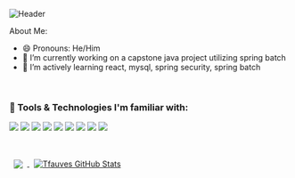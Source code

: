 <!-- **Tfauves/Tfauves** is a ✨ _special_ ✨ repository because its `README.md` (this file) appears on your GitHub profile. -->

![Header](https://github.com/Tfauves/Tfauves/blob/main/Add%20a%20heading.gif "Header")

About Me:
- 😄 Pronouns: He/Him
- 🔭 I’m currently working on a capstone java project utilizing spring batch
- 🌱 I’m actively learning react, mysql, spring security, spring batch
<br>

###  🧰 Tools & Technologies I'm familiar with:

<!--   🧰 Tools & Technologies I'm familiar with: -->

<!-- &#128128; -->

 ![](https://img.shields.io/badge/Editor-IntelliJ_IDEA-informational?style=flat&logo=intellijidea&logoColor=white&color=informational)
 ![](https://img.shields.io/badge/Editor-Visual_Studio_Code-informational?style=flat&logo=visualstudiocode&logoColor=white&color=informational)
 ![](https://img.shields.io/badge/Code-Java-informational?style=flat&logo=java&logoColor=white&color=informational)
 ![](https://img.shields.io/badge/Code-JavaScript-informational?style=flat&logo=javascript&logoColor=white&color=informational)
 ![](https://img.shields.io/badge/Code-MySQL-informational?style=flat&logo=mysql&logoColor=white&color=informational)
 ![](https://img.shields.io/badge/Code-Spring_Boot-informational?style=flat&logo=springboot&logoColor=white&color=informational)
 ![](https://img.shields.io/badge/Auth-Spring_Security-informational?style=flat&logo=springsecurity&logoColor=white&color=informational)
 ![](https://img.shields.io/badge/Code-React-informational?style=flat&logo=react&logoColor=white&color=informational)
  ![](https://img.shields.io/badge/Containerization-Red_Hat_Open_Shift-informational?style=flat&logo=redhatopenshift&logoColor=white&color=informational)

 

 
###

<!-- pinned repos -->
<!-- <br>
<a href="https://github.com/Tfauves/DogPro">
  <img align="center" style="margin:1rem 0.5rem" src="https://github-readme-stats.vercel.app/api/pin/?username=Tfauves&repo=DogPro&theme=dracula" />
</a>

<a href="https://github.com/Tfauves/Rummy">
  <img align="center" style="margin:0.5rem" src="https://github-readme-stats.vercel.app/api/pin/?username=Tfauves&repo=Rummy&theme=dracula" />
</a>

<a href="https://github.com/Tfauves/spring_security">
  <img align="center" style="margin:0.5rem" src="https://github-readme-stats.vercel.app/api/pin/?username=Tfauves&repo=spring_security&theme=dracula" />
</a>

<a href="https://github.com/Tfauves/BlackJackGame/tree/main">
  <img align="center" style="margin:0.5rem" src="https://github-readme-stats.vercel.app/api/pin/?username=Tfauves&repo=BlackJackGame&theme=dracula" />
</a> -->


<br>

<!-- git stats -->

<a href="https://github.com/Tfauves">
  <img align="center" style="margin:0.5rem" src="https://github-readme-stats.vercel.app/api/top-langs/?username=Tfauves&theme=dracula&hide=css,html" />
</a>

<a href="https://github.com/Tfauves">
  <img align="center" style="margin:0.5rem" src="https://github-readme-stats.vercel.app/api?username=Tfauves&show_icons=true&line_height=27&count_private=true&theme=dracula" alt="Tfauves GitHub Stats" />
</a>



<!-- - 👯 I’m looking to collaborate on ...
- 🤔 I’m looking for help with ...
- 💬 Ask me about ...
- 📫 How to reach me: ...
 

